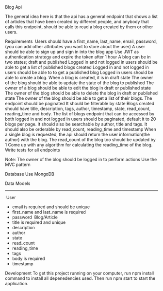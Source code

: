 ​Blog Api

The general idea here is that the api has a general endpoint that shows a list of articles that have been created by different people, and anybody that calls this endpoint, should be able to read a blog created by them or other users.

Requirements
​
Users should have a first_name, last_name, email, password, (you can add other attributes you want to store about the user)
A user should be able to sign up and sign in into the blog app
Use JWT as authentication strategy and expire the token after 1 hour
A blog can be in two states; draft and published
Logged in and not logged in users should be able to get a list of published blogs created
Logged in and not logged in users should be able to to get a published blog
Logged in users should be able to create a blog.
When a blog is created, it is in draft state
The owner of the blog should be able to update the state of the blog to published
The owner of a blog should be able to edit the blog in draft or published state
The owner of the blog should be able to delete the blog in draft or published state
The owner of the blog should be able to get a list of their blogs. 
The endpoint should be paginated
It should be filterable by state
Blogs created should have title, description, tags, author, timestamp, state, read_count, reading_time and body.
The list of blogs endpoint that can be accessed by both logged in and not logged in users should be paginated, 
default it to 20 blogs per page. 
It should also be searchable by author, title and tags.
It should also be orderable by read_count, reading_time and timestamp
When a single blog is requested, the api should return the user information(the author) with the blog. The read_count of the blog too should be updated by 1
Come up with any algorithm for calculating the reading_time of the blog.
Write tests for all endpoints

Note:
The owner of the blog should be logged in to perform actions
Use the MVC pattern


Database
Use MongoDB

​Data Models
​
___
​
User 
​
- email is required and should be unique
- first_name and last_name is required
- password
​
Blog/Article
​
- title is required and unique
- description
- author
- state
- read_count
- reading_time
- tags
- body is required
- timestamp
​

Development
To get this project running on your computer, run npm install command to install all depenedencies used. Then run npm start  to start the application.

